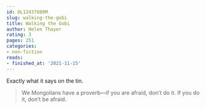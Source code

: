 ```yaml
---
id: OL12437089M
slug: walking-the-gobi
title: Walking the Gobi
author: Helen Thayer
rating: 3
pages: 251
categories:
- non-fiction
reads:
- finished_at: '2021-11-15'
---
```

Exactly what it says on the tin.

> We Mongolians have a proverb—if you are afraid, don’t do it. If you do it, don’t be afraid.
